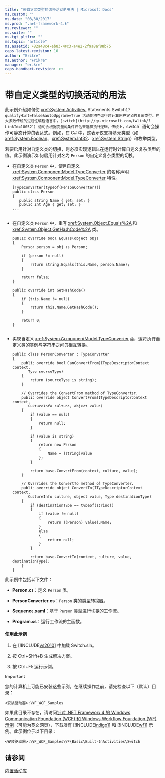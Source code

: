 ```yaml
---
title: "带自定义类型的切换活动的用法 | Microsoft Docs"
ms.custom: ""
ms.date: "03/30/2017"
ms.prod: ".net-framework-4.6"
ms.reviewer: ""
ms.suite: ""
ms.tgt_pltfrm: ""
ms.topic: "article"
ms.assetid: 482a48c4-eb83-40c3-a4e2-2f9a8af88b75
caps.latest.revision: 10
author: "Erikre"
ms.author: "erikre"
manager: "erikre"
caps.handback.revision: 10
---
```

# 带自定义类型的切换活动的用法
此示例介绍如何使 <xref:System.Activities.> Statements.Switch`1?qualifyHint=False&autoUpgrade=True 活动能够在运行时计算用户定义的复杂类型。在大多数传统的过程性编程语言中，[switch](http://go.microsoft.com/fwlink/?LinkId=180521) 语句会根据变量的条件评估来选择执行逻辑。传统上，`switch` 语句会操作可静态计算的表达式。例如，在 C\# 中，这表示仅支持基元类型（如 <xref:System.Boolean>、<xref:System.Int32>、<xref:System.String>）和枚举类型。  
  
 若要启用针对自定义类的切换，则必须实现逻辑以在运行时计算自定义复杂类型的值。此示例演示如何启用针对名为 `Person` 的自定义复杂类型的切换。  
  
-   在自定义类 `Person` 中，使用自定义 <xref:System.ComponentModel.TypeConverter> 的名称声明 <xref:System.ComponentModel.TypeConverter> 特性。  
  
    ```  
    [TypeConverter(typeof(PersonConverter))]  
    public class Person  
    {  
       public string Name { get; set; }  
       public int Age { get; set; }  
    ...  
  
    ```  
  
-   在自定义类 `Person` 中，重写 <xref:System.Object.Equals%2A> 和 <xref:System.Object.GetHashCode%2A> 类。  
  
    ```  
    public override bool Equals(object obj)  
    {  
        Person person = obj as Person;  
  
        if (person != null)  
        {  
            return string.Equals(this.Name, person.Name);  
        }  
  
        return false;  
    }  
  
    public override int GetHashCode()  
    {  
        if (this.Name != null)  
        {  
            return this.Name.GetHashCode();  
        }  
  
        return 0;  
    }  
  
    ```  
  
-   实现自定义 <xref:System.ComponentModel.TypeConverter> 类，这将执行自定义类的实例与字符串之间的相互转换。  
  
    ```  
    public class PersonConverter : TypeConverter  
    {  
        public override bool CanConvertFrom(ITypeDescriptorContext context,  
           Type sourceType)  
        {  
            return (sourceType is string);  
        }  
  
        // Overrides the ConvertFrom method of TypeConverter.  
        public override object ConvertFrom(ITypeDescriptorContext context,  
           CultureInfo culture, object value)  
        {  
            if (value == null)  
            {  
                return null;  
            }  
  
            if (value is string)  
            {  
                return new Person  
                {  
                    Name = (string)value  
                };  
            }  
  
            return base.ConvertFrom(context, culture, value);  
        }  
  
        // Overrides the ConvertTo method of TypeConverter.  
        public override object ConvertTo(ITypeDescriptorContext context,  
           CultureInfo culture, object value, Type destinationType)  
        {  
            if (destinationType == typeof(string))  
            {  
                if (value != null)  
                {  
                    return ((Person) value).Name;  
                }  
                else  
                {  
                    return null;  
                }  
            }  
  
            return base.ConvertTo(context, culture, value, destinationType);  
        }  
    }  
    ```  
  
 此示例中包括以下文件：  
  
-   **Person.cs**：定义 `Person` 类。  
  
-   **PersonConverter.cs**：`Person` 类的类型转换器。  
  
-   **Sequence.xaml**：基于 `Person` 类型进行切换的工作流。  
  
-   **Program.cs**：运行工作流的主函数。  
  
#### 使用此示例  
  
1.  在 [!INCLUDE[vs2010](../../../../includes/vs2010-md.md)] 中加载 Switch.sln。  
  
2.  按 Ctrl\+Shift\+B 生成解决方案。  
  
3.  按 Ctrl\+F5 运行示例。  
  
> [!IMPORTANT]
>  您的计算机上可能已安装这些示例。在继续操作之前，请先检查以下（默认）目录：  
>   
>  `<安装驱动器>:\WF_WCF_Samples`  
>   
>  如果此目录不存在，请访问[针对 .NET Framework 4 的 Windows Communication Foundation \(WCF\) 和 Windows Workflow Foundation \(WF\) 示例](http://go.microsoft.com/fwlink/?LinkId=150780)（可能为英文网页），下载所有 [!INCLUDE[indigo1](../../../../includes/indigo1-md.md)] 和 [!INCLUDE[wf1](../../../../includes/wf1-md.md)] 示例。此示例位于以下目录：  
>   
>  `<安装驱动器>:\WF_WCF_Samples\WF\Basic\Built-InActivities\Switch`  
  
## 请参阅  
 [内置活动库](../../../../docs/framework/windows-workflow-foundation//net-framework-4-5-built-in-activity-library.md)